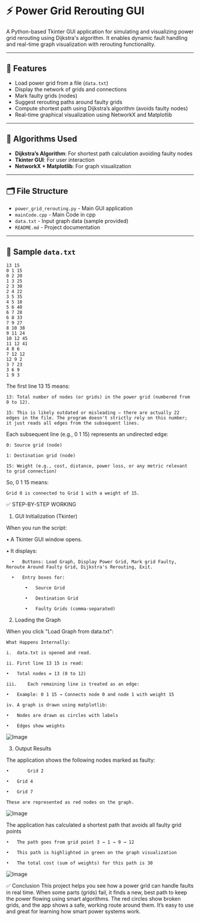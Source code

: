 # ⚡ Power Grid Rerouting GUI

A Python-based Tkinter GUI application for simulating and visualizing power grid rerouting using Dijkstra's algorithm. It enables dynamic fault handling and real-time graph visualization with rerouting functionality.

---

## 🚀 Features

- Load power grid from a file (`data.txt`)
- Display the network of grids and connections
- Mark faulty grids (nodes)
- Suggest rerouting paths around faulty grids
- Compute shortest path using Dijkstra’s algorithm (avoids faulty nodes)
- Real-time graphical visualization using NetworkX and Matplotlib

---

## 🧠 Algorithms Used

- **Dijkstra’s Algorithm**: For shortest path calculation avoiding faulty nodes
- **Tkinter GUI**: For user interaction
- **NetworkX + Matplotlib**: For graph visualization

---

## 🗂️ File Structure

- `power_grid_rerouting.py` - Main GUI application
- `mainCode.cpp` - Main Code in cpp
- `data.txt` - Input graph data (sample provided)
- `README.md` - Project documentation

---

## 📝 Sample `data.txt`
```
13 15
0 1 15
0 2 20
1 3 25
2 3 30
2 4 22
3 5 35
4 5 18
5 6 40
6 7 28
6 8 33
7 9 27
8 10 38
9 11 24
10 12 45
11 12 41
4 8 6
7 12 12
12 9 2
3 7 23
3 6 9
1 9 3
```


The first line 13 15 means:
```
13: Total number of nodes (or grids) in the power grid (numbered from 0 to 12).
```
```
15: This is likely outdated or misleading — there are actually 22 edges in the file. The program doesn't strictly rely on this number; it just reads all edges from the subsequent lines.
```

Each subsequent line (e.g., 0 1 15) represents an undirected edge:
```
0: Source grid (node)
```
```
1: Destination grid (node)
```
```
15: Weight (e.g., cost, distance, power loss, or any metric relevant to grid connection)
```
So, 0 1 15 means:
```
Grid 0 is connected to Grid 1 with a weight of 15.
```


✅ STEP-BY-STEP WORKING

1. GUI Initialization (Tkinter)

When you run the script:<br>

•	A Tkinter GUI window opens.

•	It displays:

      •   Buttons: Load Graph, Display Power Grid, Mark grid Faulty, Reroute Around Faulty Grid, Dijkstra's Rerouting, Exit.
      
	  •   Entry boxes for:
   
           •   Source Grid
	   
	       •   Destination Grid
	
	       •   Faulty Grids (comma-separated)

2. Loading the Graph

When you click "Load Graph from data.txt":
```
What Happens Internally:

i.	data.txt is opened and read.

ii.	First line 13 15 is read:

•	Total nodes = 13 (0 to 12)

iii.	Each remaining line is treated as an edge:

•	Example: 0 1 15 → Connects node 0 and node 1 with weight 15

iv.	A graph is drawn using matplotlib:

•	Nodes are drawn as circles with labels

•	Edges show weights
```

![Image](https://github.com/user-attachments/assets/1d2ed770-dec9-4917-87f7-ad10f9b05a6f)

3. Output Results

The application shows the following nodes marked as faulty:
```
•       Grid 2

•	Grid 4

•	Grid 7

These are represented as red nodes on the graph.
```

![Image](https://github.com/user-attachments/assets/2f8801f7-5754-4e78-b0ba-b55a3da98205)

The application has calculated a shortest path that avoids all faulty grid points
```
•	The path goes from grid point 3 → 1 → 9 → 12

•	This path is highlighted in green on the graph visualization

•	The total cost (sum of weights) for this path is 30
```

![Image](https://github.com/user-attachments/assets/ed2f6203-4874-4aaf-95f8-6d776179ffb1)

✅ Conclusion 
This project helps you see how a power grid can handle faults in real time. When some parts (grids) fail, it finds a new, best path to keep the power flowing using smart algorithms. The red circles show broken grids, and the app shows a safe, working route around them. It’s easy to use and great for learning how smart power systems work.
